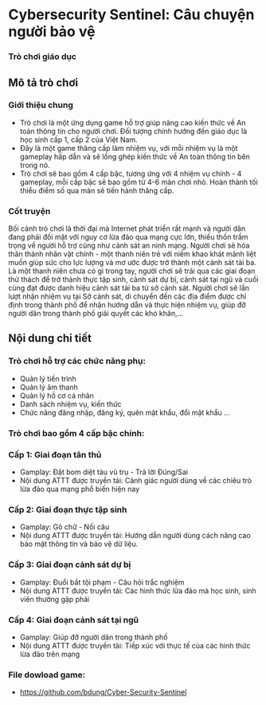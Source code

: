 # Cybersecurity Sentinel: Câu chuyện người bảo vệ
### Trò chơi giáo dục
## Mô tả trò chơi
### Giới thiệu chung
- Trò chơi là một ứng dụng game hỗ trợ giúp nâng cao kiến thức về An toàn thông tin cho người chơi. Đối tượng chính hướng đến giáo dục là học sinh cấp 1, cấp 2 của Việt Nam.
- Đây là một game thăng cấp làm nhiệm vụ, với mỗi nhiệm vụ là một gameplay hấp dẫn và sẽ lồng ghép kiến thức về An toàn thông tin bên trong nó.
- Trò chơi sẽ bao gồm 4 cấp bậc, tương ứng với 4 nhiệm vụ chính - 4 gameplay, mỗi cấp bậc sẽ bao gồm từ 4-6 màn chơi nhỏ. Hoàn thành tối thiểu điểm số qua màn sẽ tiến hành thăng cấp. 
### Cốt truyện
Bối cảnh trò chơi là thời đại mà Internet phát triển rất mạnh và người dân đang phải đối mặt với nguy cơ lừa đảo qua mạng cực lớn, thiếu thốn trầm trọng về người hỗ trợ cũng như cảnh sát an ninh mạng.
Người chơi sẽ hóa thân thành nhân vật chính - một thanh niên trẻ với niềm khao khát mãnh liệt muốn giúp sức cho lực lượng và mơ ước được trở thành một cảnh sát tài ba.
Là một thanh niên chưa có gì trong tay, người chơi sẽ trải qua các giai đoạn thử thách để trở thành thực tập sinh, cảnh sát dự bị, cảnh sát tại ngũ và cuối cùng đạt được danh hiệu cảnh sát tài ba từ sở cảnh sát.
Người chơi sẽ lần lượt nhận nhiệm vụ tại Sở cảnh sát, di chuyển đến các địa điểm được chỉ định trong thành phố để nhận hướng dẫn và thực hiện nhiệm vụ, giúp đỡ người dân trong thành phố giải quyết các khó khăn,...
## Nội dung chi tiết
### Trò chơi hỗ trợ các chức năng phụ:
- Quản lý tiến trình
- Quản lý âm thanh
- Quản lý hồ cơ cá nhân
- Danh sách nhiệm vụ, kiến thức
- Chức năng đăng nhập, đăng ký, quên mật khẩu, đổi mật khẩu
...
### Trò chơi bao gồm 4 cấp bậc chính:
### Cấp 1: Giai đoạn tân thủ
- Gamplay: Đặt bom diệt tàu vũ trụ - Trả lời Đúng/Sai
- Nội dung ATTT được truyền tải: Cảnh giác người dùng về các chiêu trò lừa đảo qua mạng phổ biến hiện nay
### Cấp 2: Giai đoạn thực tập sinh
- Gamplay: Gõ chữ - Nối câu
- Nội dung ATTT được truyền tải: Hướng dẫn người dùng cách nâng cao bảo mật thông tin và bảo vệ dữ liệu. 
### Cấp 3: Giai đoạn cảnh sát dự bị
- Gamplay: Đuổi bắt tội phạm - Câu hỏi trắc nghiệm
- Nội dung ATTT được truyền tải: Các hình thức lừa đảo mà học sinh, sinh viên thường gặp phải
### Cấp 4: Giai đoạn cảnh sát tại ngũ
- Gamplay: Giúp đỡ người dân trong thành phố
- Nội dung ATTT được truyền tải: Tiếp xúc với thực tế của các hình thức lừa đảo trên mạng
### File dowload game: 
- https://github.com/bdung/Cyber-Security-Sentinel
